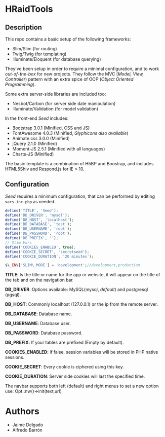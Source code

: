 # HRaidTools
## Description

This repo contains a basic setup of the following frameworks:

- Slim/Slim (for routing)
- Twig/Twig (for templating)
- Illuminate/Eloquent (for database querying)

They've been setup in order to require a minimal configuration, and to work _out-of-the-box_ for
new projects. They follow the MVC (_Model, View, Controller_) pattern with an extra spice of OOP (_Object Oriented Programming_).

Some extra server-side libraries are included too:

- Nesbot/Carbon (for server side date manipulation)
- Illuminate/Validation (for model validation)

In the front-end _Seed_ includes:

- Bootstrap 3.0.1 (Minified, CSS and JS)
- FontAwesome 4.0.3 (Minified, _Glyphicons also available_)
- Animate.css 3.0.0 (Minified)
- jQuery 2.1.0 (Minified)
- Moment-JS 2.5.1 (Minified with all languages)
- Charts-JS (Minified)

The basic template is a combination of H5BP and Boostrap, and includes HTML5Shiv and Respond.js for
IE < 10.

## Configuration

_Seed_ requires a minimum configuration, that can be performed by editing `vars.inc.php` as needed.

```php
define('TITLE', 'Seed');
define('DB_DRIVER', 'mysql');
define('DB_HOST', 'localhost');
define('DB_DATABASE', 'test');
define('DB_USERNAME', 'root');
define('DB_PASSWORD', 'root');
define('DB_PREFIX', '');
// Slim Vars
define('COOKIES_ENABLED', true);
define('COOKIE_SECRET', 'secretseed');
define('COOKIE_DURATION', '20 minutes');

$\_ENV['SLIM\_MODE'] = 'development';//development,production
```
__TITLE__: Is the title or name for the app or website, it will appear on the title of the tab and on the navigation bar.

__DB\_DRIVER__: Options available: MySQL(mysql, _default_) and postgresql (pgsql).

__DB\_HOST__: Commonly localhost (127.0.0.1) or the ip from the remote server.

__DB\_DATABASE__: Database name.

__DB\_USERNAME__: Database user.

__DB\_PASSWORD__: Database password.

__DB\_PREFIX__: If your tables are prefixed (Empty by default).

__COOKIES\_ENABLED__: If false, session variables will be stored in PHP native sessions.

__COOKIE\_SECRET__: Every cookie is ciphered using this key.

__COOKIE\_DURATION__: Server side cookies will last the specified time.


The navbar supports both left (default) and right menus to set a new option use: Opt::nw()->init(text,url)

# Authors
- Jaime Delgado
- Alfredo Barrón
